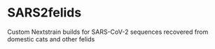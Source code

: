 # SARS2felids

Custom Nextstrain builds for SARS-CoV-2 sequences recovered from domestic cats and other felids
